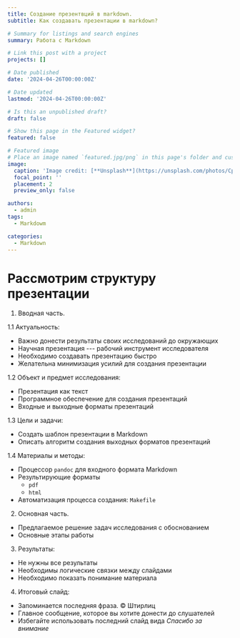```yaml
---
title: Создание презентвций в markdown.
subtitle: Как создавать презентации в markdown?

# Summary for listings and search engines
summary: Работа с Markdown

# Link this post with a project
projects: []

# Date published
date: '2024-04-26T00:00:00Z'

# Date updated
lastmod: '2024-04-26T00:00:00Z'

# Is this an unpublished draft?
draft: false

# Show this page in the Featured widget?
featured: false

# Featured image
# Place an image named `featured.jpg/png` in this page's folder and customize its options here.
image:
  caption: 'Image credit: [**Unsplash**](https://unsplash.com/photos/CpkOjOcXdUY)'
  focal_point: ''
  placement: 2
  preview_only: false

authors:
  - admin
tags:
  - Markdowm

categories:
  - Markdown
---
```


# Рассмотрим структуру презентации

1. Вводная часть.

1.1 Актуальность:

- Важно донести результаты своих исследований до окружающих
- Научная презентация --- рабочий инструмент исследователя
- Необходимо создавать презентацию быстро
- Желательна минимизация усилий для создания презентации

1.2 Объект и предмет исследования:

- Презентация как текст
- Программное обеспечение для создания презентаций
- Входные и выходные форматы презентаций

1.3 Цели и задачи:

- Создать шаблон презентации в Markdown
- Описать алгоритм создания выходных форматов презентаций

1.4 Материалы и методы:

- Процессор `pandoc` для входного формата Markdown
- Результирующие форматы
	- `pdf`
	- `html`
- Автоматизация процесса создания: `Makefile`

2. Основная часть.

- Предлагаемое решение задач исследования с обоснованием
- Основные этапы работы

3. Результаты:

- Не нужны все результаты
- Необходимы логические связки между слайдами
- Необходимо показать понимание материала

4. Итоговый слайд:

- Запоминается последняя фраза. © Штирлиц
- Главное сообщение, которое вы хотите донести до слушателей
- Избегайте использовать последний слайд вида *Спасибо за внимание*
